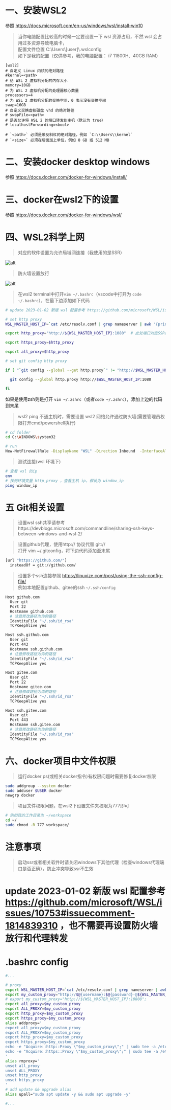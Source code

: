 # 一、安装WSL2

参照 https://docs.microsoft.com/en-us/windows/wsl/install-win10
> 当你电脑配置比较高的时候一定要设置一下 wsl 资源占用，不然 wsl 会占用过多资源导致电脑卡，  
> 配置文件位置 C:\Users\\[user]\\.wslconfig  
> 如下是我的配置（仅供参考，我的电脑配置： i7 11800H、40GB RAM）

```
[wsl2]
# 自定义 Linux 内核的绝对路径
#kernel=<path>
# 给 WSL 2 虚拟机分配的内存大小
memory=10GB
# 为 WSL 2 虚拟机分配的处理器核心数量
processors=4
# 为 WSL 2 虚拟机分配的交换空间，0 表示没有交换空间
swap=16GB
# 自定义交换虚拟磁盘 vhd 的绝对路径
# swapFile=<path>
# 是否允许将 WSL 2 的端口转发到主机（默认为 true）
# localhostForwarding=<bool>

# `<path>` 必须是带反斜杠的绝对路径，例如 `C:\\Users\\kernel`
# `<size>` 必须在后面加上单位，例如 8 GB 或 512 MB
```


# 二、安装docker desktop windows

参照 https://docs.docker.com/docker-for-windows/install/


# 三、docker在wsl2下的设置

参照 https://docs.docker.com/docker-for-windows/wsl/


# 四、WSL2科学上网

>  对应的软件设置为允许局域网连接（我使用的是SSR）  
 
![alt](assets/images/局域网设置.jpg "局域网设置")

>  防火墙设置放行

![alt](assets/images/防火墙规则.png "局域网设置")


>  在wsl2 terminal中打开```vim ~/.bashrc```（vscode中打开为 ```code ~/.bashrc```），在最下边添加如下代码

```bash
# update 2023-01-02 新版 wsl 配置参考 https://github.com/microsoft/WSL/issues/10753#issuecomment-1814839310，也不需要再设置防火墙放行和代理转发

# set http proxy
WSL_MASTER_HOST_IP=`cat /etc/resolv.conf | grep nameserver | awk '{print $2}'`

export http_proxy="http://${WSL_MASTER_HOST_IP}:1080"  # 此处端口对应SSR的本地端口1080

export https_proxy=$http_proxy

export all_proxy=$http_proxy

# set git config http proxy

if [ "`git config --global --get http.proxy`" != "http://$WSL_MASTER_HOST_IP:1080" ]; then

  git config --global http.proxy http://$WSL_MASTER_HOST_IP:1080

fi
```

如果是使用zsh则是打开 ```vim ~/.zshrc```（或者```code ~/.zshrc```），添加上边的代码到末尾

> wsl2 ping 不通主机时，需要设置 wsl2 网络允许通过防火墙(需要管理员权限打开cmd/powershell执行)
```bash
# cd folder
cd C:\WINDOWS\system32

# run
New-NetFirewallRule -DisplayName "WSL" -Direction Inbound  -InterfaceAlias "vEthernet (WSL)"  -Action Allow
```

> 测试连接(wsl 环境下)
```bash
# 查看 wsl 的ip
env
# 找到环境变量 http_proxy ，查看主机 ip，假设为 window_ip
ping window_ip
```

# 五 Git相关设置
> 设置wsl ssh共享请参考https://devblogs.microsoft.com/commandline/sharing-ssh-keys-between-windows-and-wsl-2/

> 设置github代理，使用http:// 协议代替 git://   
> 打开 vim ~/.gitconfig，将下边代码添加至末尾  
``` bash
[url "https://github.com/"]
  insteadOf = git://github.com/
```

> 设置多个ssh连接参照 https://linuxize.com/post/using-the-ssh-config-file/  
> 例如本地配置github、gitee的ssh ```~/.ssh/config```  
```bash
Host github.com
  User git
  Port 22
  Hostname github.com
  # 注意修改路径为你的路径
  IdentityFile "~/.ssh/id_rsa"
  TCPKeepAlive yes

Host ssh.github.com
  User git
  Port 443
  Hostname ssh.github.com
  # 注意修改路径为你的路径
  IdentityFile "~/.ssh/id_rsa"
  TCPKeepAlive yes

Host gitee.com
  User git
  Port 22
  Hostname gitee.com
  # 注意修改路径为你的路径
  IdentityFile "~/.ssh/id_rsa"
  TCPKeepAlive yes

Host ssh.gitee.com
  User git
  Port 443
  Hostname ssh.gitee.com
  # 注意修改路径为你的路径
  IdentityFile "~/.ssh/id_rsa"
  TCPKeepAlive yes

```

# 六、docker项目中文件权限
> 运行docker ps(或相关docker指令)有权限问题时需要修复docker权限
```bash
sudo addgroup --system docker
sudo adduser $USER docker
newgrp docker
```

>  项目文件权限问题，在wsl2下设置文件夹权限为777即可
```bash
# 例如我的工作目录为 ~/workspace
cd ~/
sudo chmod -R 777 workspace/
```

# 注意事项
> 启动ssr或者相关软件时请关闭windows下其他代理（检查windows代理端口是否正确），防止冲突导致ssr不生效


# update 2023-01-02 新版 wsl 配置参考 https://github.com/microsoft/WSL/issues/10753#issuecomment-1814839310 ，也不需要再设置防火墙放行和代理转发
# .bashrc config
```bash
#...

# proxy
export WSL_MASTER_HOST_IP=`cat /etc/resolv.conf | grep nameserver | awk '{print $2}'`
export my_custom_proxy="http://$@{username}:$@{password}-@${WSL_MASTER_HOST_IP}:10808";
# export my_custom_proxy="http://${WSL_MASTER_HOST_IP}:10808";
export all_proxy=$my_custom_proxy
export ALL_PROXY=$my_custom_proxy
export http_proxy=$my_custom_proxy
export https_proxy=$my_custom_proxy
alias addproxy='
export all_proxy=$my_custom_proxy
export ALL_PROXY=$my_custom_proxy
export http_proxy=$my_custom_proxy
export https_proxy=$my_custom_proxy
echo -e "Acquire::http::Proxy \"$my_custom_proxy\";" | sudo tee -a /etc/apt/apt.conf > /dev/null
echo -e "Acquire::https::Proxy \"$my_custom_proxy\";" | sudo tee -a /etc/apt/apt.conf > /dev/null
'
alias rmproxy='
unset all_proxy
unset ALL_PROXY
unset http_proxy
unset https_proxy
'
# add update && upgrade alias
alias upall="sudo apt update -y && sudo apt upgrade -y"

#...
```
